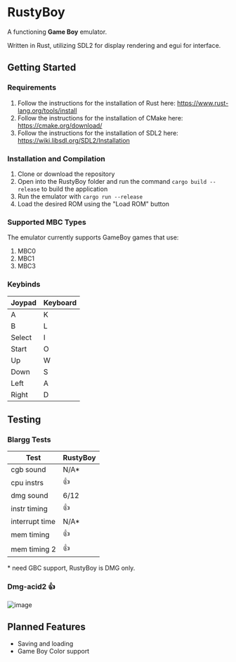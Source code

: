 

# RustyBoy
A functioning **Game Boy** emulator.

Written in Rust, utilizing SDL2 for display rendering and egui for interface.


## Getting Started

### Requirements 
1. Follow the instructions for the installation of Rust here: https://www.rust-lang.org/tools/install
2. Follow the instructions for the installation of CMake here: https://cmake.org/download/
3. Follow the instructions for the installation of SDL2 here: https://wiki.libsdl.org/SDL2/Installation

### Installation and Compilation
1.  Clone or download the repository
2. Open into the RustyBoy folder and run the command `cargo build --release` to build the application
3. Run the emulator with `cargo run --release`
4. Load the desired ROM using the "Load ROM" button

### Supported MBC Types
The emulator currently supports GameBoy games that use:
1. MBC0
2. MBC1
3. MBC3

### Keybinds
| Joypad | Keyboard |
|--------|----------|
| A      | K        |
| B      | L        |
| Select | I        |
| Start  | O        |
| Up     | W        |
| Down   | S        |
| Left   | A        |
| Right  | D        | 
## Testing

### Blargg Tests

| Test           | RustyBoy |
|----------------|----------|
| cgb sound      | N/A*     |
| cpu instrs     | 👍       |
| dmg sound      | 6/12     |
| instr timing   | 👍       |
| interrupt time | N/A*     |
| mem timing     | 👍       |
| mem timing 2   | 👍       |

\* need GBC support, RustyBoy is DMG only.

### Dmg-acid2 👍
![image](https://github.com/user-attachments/assets/6669e4a2-b36b-4f9f-be84-066817ae03d5)


## Planned Features
- Saving and loading
- Game Boy Color support 

